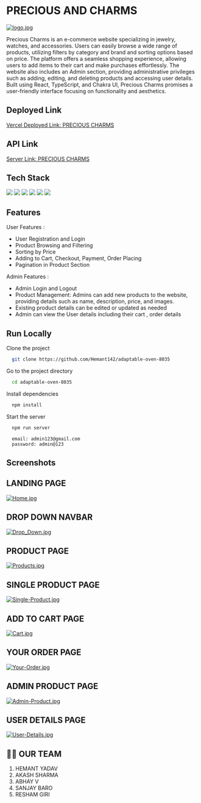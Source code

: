 
# PRECIOUS AND CHARMS

[![logo.jpg](https://i.postimg.cc/9fKdqJgy/logo.jpg)](https://postimg.cc/nsKjyYJL)


Precious Charms is an e-commerce website specializing in jewelry, watches, and accessories. Users can easily browse a wide range of products, utilizing filters by category and brand and sorting options based on price. The platform offers a seamless shopping experience, allowing users to add items to their cart and make purchases effortlessly. The website also includes an Admin section, providing administrative privileges such as adding, editing, and deleting products and accessing user details. Built using React, TypeScript, and Chakra UI, Precious Charms promises a user-friendly interface focusing on functionality and aesthetics.


## Deployed Link
[Vercel Deployed Link:  PRECIOUS CHARMS](https://precious-and-charms.vercel.app/)

## API Link
[Server Link:  PRECIOUS CHARMS](https://monkeyapi-2-0.onrender.com/)

## Tech Stack
<div>
  <img src="https://img.shields.io/badge/React-text?style=for-the-badge&logo=React&color=204456" />
   <img src="https://img.shields.io/badge/redux-text?style=for-the-badge&logo=redux&color=204456" />
   <img src="https://img.shields.io/badge/typescript-text?style=for-the-badge&logo=typescript&color=204456" />
   <img src="https://img.shields.io/badge/chakraui-text?style=for-the-badge&logo=chakraui&color=204456" />
 <img src="https://img.shields.io/badge/HTML5-text?style=for-the-badge&logo=HTML5&color=2b3b35" />
  <img src="https://img.shields.io/badge/javascript-text?style=for-the-badge&logo=javascript&color=204456" />
</div>

## Features

User Features :
- User Registration and Login
- Product Browsing and Filtering
- Sorting by Price
- Adding to Cart, Checkout, Payment, Order Placing
- Pagination in Product Section

Admin Features :
- Admin  Login and Logout
- Product Management: Admins can add new products to the website, providing details such as name, description, price, and images.
- Existing product details can be edited or updated as needed
- Admin can view the User details including their cart , order details


## Run Locally

Clone the project

```bash
  git clone https://github.com/Hemant142/adaptable-oven-8035
```

Go to the project directory

```bash
  cd adaptable-oven-8035
```

Install dependencies

```bash
  npm install 

```

Start the server

```bash
  npm run server
```

```How to move to the Admin Page
  email: admin123@gmail.com
  password: admin@123
```

## Screenshots

## LANDING PAGE
[![Home.jpg](https://i.postimg.cc/hPz2yQTD/Home.jpg)](https://postimg.cc/XpWKXJsm)

## DROP DOWN NAVBAR
[![Drop_Down.jpg](https://i.postimg.cc/9FdsFpCR/DropDown.png)](https://postimg.cc/XpWKXJsm)

## PRODUCT PAGE
[![Products.jpg](https://i.postimg.cc/QtpZ2YRb/Products.jpg)](https://postimg.cc/r0FHWjy0)

## SINGLE PRODUCT PAGE
[![Single-Product.jpg](https://i.postimg.cc/Vvjnn5kg/Single-Product.png)](https://postimg.cc/8fz7VpWf)

## ADD TO CART PAGE
[![Cart.jpg](https://i.postimg.cc/mrt9Vmrt/Cart.png)](https://postimg.cc/7bznNLmP)

## YOUR ORDER PAGE
[![Your-Order.jpg](https://i.postimg.cc/HxvPRZwR/Your-Order.png)](https://postimg.cc/sMHWzFw0)

## ADMIN PRODUCT PAGE
[![Admin-Product.jpg](https://i.postimg.cc/Bv4Bx4Ds/Admin-Product.jpg)](https://postimg.cc/sMHWzFw0)



## USER DETAILS PAGE
[![User-Details.jpg](https://i.postimg.cc/2ys43Dms/User-Details.jpg)](https://postimg.cc/p5B913mC)


## 👩‍🚒 OUR TEAM

1. HEMANT YADAV
2. AKASH SHARMA
3. ABHAY V
4. SANJAY BARO 
5. RESHAM GIRI



